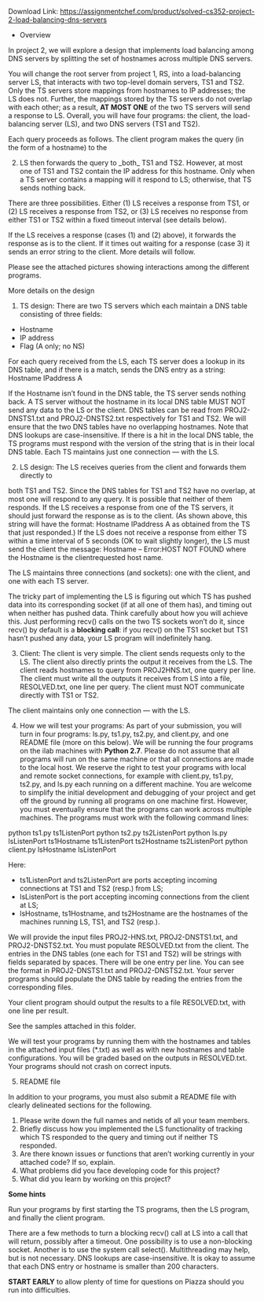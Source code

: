 Download Link: https://assignmentchef.com/product/solved-cs352-project-2-load-balancing-dns-servers
<br>



<ul>

 <li>Overview</li>

</ul>

In project 2, we will explore a design that implements load balancing among DNS servers by splitting the set of hostnames across multiple DNS servers.

You will change the root server from project 1, RS, into a load-balancing server LS, that interacts with two top-level domain servers, TS1 and TS2. Only the TS servers store mappings from hostnames to IP addresses; the LS does not. Further, the mappings stored by the TS servers do not overlap with each other; as a result, <strong>AT MOST ONE</strong> of the two TS servers will send a response to LS. Overall, you will have four programs: the client, the load-balancing server (LS), and two DNS servers (TS1 and TS2).

Each query proceeds as follows. The client program makes the query (in the form of a hostname) to the

<ol start="2">

 <li>LS then forwards the query to _both_ TS1 and TS2. However, at most one of TS1 and TS2 contain the IP address for this hostname. Only when a TS server contains a mapping will it respond to LS; otherwise, that TS sends nothing back.</li>

</ol>

There are three possibilities. Either (1) LS receives a response from TS1, or (2) LS receives a response from TS2, or (3) LS receives no response from either TS1 or TS2 within a fixed timeout interval (see details below).




If the LS receives a response (cases (1) and (2) above), it forwards the response as is to the client. If it times out waiting for a response (case 3) it sends an error string to the client. More details will follow.




Please see the attached pictures showing interactions among the different programs.




More details  on the design

<ol>

 <li>TS design: There are two TS servers which each maintain a DNS table consisting of three fields:</li>

</ol>

<ul>

 <li>Hostname</li>

 <li>IP address</li>

 <li>Flag (A only; no NS)</li>

</ul>




For each query received from the LS, each TS server does a lookup in its DNS table, and if there is a match, sends the DNS entry as a string:  Hostname IPaddress  A

If the Hostname isn’t found in the DNS table, the TS server sends nothing back. A TS server without the hostname in its local DNS table MUST NOT send any data to the LS or the client. DNS tables can be read from PROJ2-DNSTS1.txt and PROJ2-DNSTS2.txt respectively for TS1 and TS2. We will ensure that the two DNS tables have no overlapping hostnames. Note that DNS lookups are case-insensitive. If there is a hit in the local DNS table, the TS programs must respond with the version of the string that is in their local DNS table. Each TS maintains just one connection — with the LS.




<ol start="2">

 <li>LS design: The LS receives queries from the client and forwards them directly to</li>

</ol>

both TS1 and TS2. Since the DNS tables for TS1 and TS2 have no overlap, at most one will respond to any query. It is possible that neither of them responds. If the LS receives a response from one of the TS servers, it should just forward the response as is to the client. (As shown above, this string will have the format: Hostname IPaddress A as obtained from the TS that just responded.) If the LS does not receive a response from either TS within a time interval of 5 seconds (OK to wait slightly longer), the LS must send the client the message: Hostname – Error:HOST NOT FOUND  where the Hostname is the clientrequested host name.

The LS maintains three connections (and sockets): one with the client, and one with each TS server.

The tricky part of implementing the LS is figuring out which TS has pushed data into its corresponding socket (if at all one of them has), and timing out when neither has pushed data. Think carefully about how you will achieve this. Just performing recv() calls on the two TS sockets won’t do it, since recv() by default is a __blocking call__: if you recv() on the TS1 socket but TS1 hasn’t pushed any data, your LS program will indefinitely hang.




<ol start="3">

 <li>Client: The client is very simple. The client sends requests only to the LS. The client also directly prints the output it receives from the LS. The client reads hostnames to query from PROJ2HNS.txt, one query per line. The client must write all the outputs it receives from LS into a file, RESOLVED.txt, one line per query. The client must NOT communicate directly with TS1 or TS2.</li>

</ol>

The client maintains only one connection — with the LS.




<ol start="4">

 <li>How we will test your programs: As part of your submission, you will turn in four programs: ls.py, ts1.py, ts2.py, and client.py, and one README file (more on this below). We will be running the four programs on the ilab machines with <strong>Python 2.7</strong>. Please do not assume that all programs will run on the same machine or that all connections are made to the local host. We reserve the right to test your programs with local and remote socket connections, for example with client.py, ts1.py, ts2.py, and ls.py each running on a different machine. You are welcome to simplify the initial development and debugging of your project and get off the ground by running all programs on one machine first. However, you must eventually ensure that the programs can work across multiple machines. The programs must work with the following command lines:</li>

</ol>

python ts1.py ts1ListenPort python ts2.py ts2ListenPort python ls.py lsListenPort ts1Hostname ts1ListenPort ts2Hostname ts2ListenPort python client.py lsHostname lsListenPort




Here:




<ul>

 <li>ts1ListenPort and ts2ListenPort are ports accepting incoming connections at TS1 and TS2 (resp.) from LS;</li>

 <li>lsListenPort is the port accepting incoming connections from the client at LS;</li>

 <li>lsHostname, ts1Hostname, and ts2Hostname are the hostnames of the machines running LS, TS1, and TS2 (resp.).</li>

</ul>




We will provide the input files PROJ2-HNS.txt, PROJ2-DNSTS1.txt, and PROJ2-DNSTS2.txt. You must populate RESOLVED.txt from the client. The entries in the DNS tables (one each for TS1 and TS2) will be strings with fields separated by spaces. There will be one entry per line. You can see the format in PROJ2-DNSTS1.txt and PROJ2-DNSTS2.txt. Your server programs should populate the DNS table by reading the entries from the corresponding files.

Your client program should output the results to a file RESOLVED.txt, with one line per result.

See the samples attached in this folder.




We will test your programs by running them with the hostnames and tables in the attached input files (*.txt) as well as with new hostnames and table configurations. You will be graded based on the outputs in RESOLVED.txt. Your programs should not crash on correct inputs.




<ol start="5">

 <li>README file</li>

</ol>




In addition to your programs, you must also submit a README file with clearly delineated sections for the following.

<ol>

 <li>Please write down the full names and netids of all your team members.</li>

 <li>Briefly discuss how you implemented the LS functionality of tracking which TS responded to the query and timing out if neither TS responded.</li>

 <li>Are there known issues or functions that aren’t working currently in your attached code? If so, explain.</li>

 <li>What problems did you face developing code for this project?</li>

 <li>What did you learn by working on this project?</li>

</ol>










<strong>Some hints </strong>

Run your programs by first starting the TS programs, then the LS program, and finally the client program.

There are a few methods to turn a blocking recv() call at LS into a call that will return, possibly after a timeout. One possibility is to use a non-blocking socket. Another is to use the system call select(). Multithreading may help, but is not necessary. DNS lookups are case-insensitive. It is okay to assume that each DNS entry or hostname is smaller than 200 characters.

<strong>START EARLY</strong> to allow plenty of time for questions on Piazza should you run into difficulties.